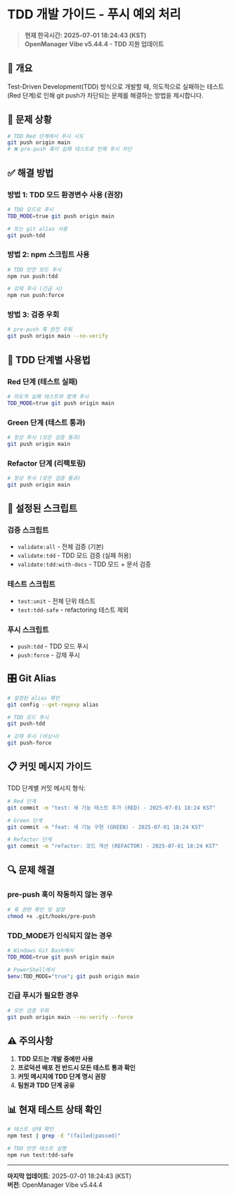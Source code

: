 # TDD 개발 가이드 - 푸시 예외 처리

> **현재 한국시간: 2025-07-01 18:24:43 (KST)**  
> **OpenManager Vibe v5.44.4 - TDD 지원 업데이트**

## 🎯 개요

Test-Driven Development(TDD) 방식으로 개발할 때, 의도적으로 실패하는 테스트(Red 단계)로 인해 git push가 차단되는 문제를 해결하는 방법을 제시합니다.

## 🚨 문제 상황

```bash
# TDD Red 단계에서 푸시 시도
git push origin main
# ❌ pre-push 훅이 실패 테스트로 인해 푸시 차단
```

## ✅ 해결 방법

### **방법 1: TDD 모드 환경변수 사용 (권장)**

```bash
# TDD 모드로 푸시
TDD_MODE=true git push origin main

# 또는 git alias 사용
git push-tdd
```

### **방법 2: npm 스크립트 사용**

```bash
# TDD 안전 모드 푸시
npm run push:tdd

# 강제 푸시 (긴급 시)
npm run push:force
```

### **방법 3: 검증 우회**

```bash
# pre-push 훅 완전 우회
git push origin main --no-verify
```

## 🧪 TDD 단계별 사용법

### **Red 단계 (테스트 실패)**

```bash
# 의도적 실패 테스트와 함께 푸시
TDD_MODE=true git push origin main
```

### **Green 단계 (테스트 통과)**

```bash
# 정상 푸시 (모든 검증 통과)
git push origin main
```

### **Refactor 단계 (리팩토링)**

```bash
# 정상 푸시 (모든 검증 통과)
git push origin main
```

## 🔧 설정된 스크립트

### **검증 스크립트**

- `validate:all` - 전체 검증 (기본)
- `validate:tdd` - TDD 모드 검증 (실패 허용)
- `validate:tdd:with-docs` - TDD 모드 + 문서 검증

### **테스트 스크립트**

- `test:unit` - 전체 단위 테스트
- `test:tdd-safe` - refactoring 테스트 제외

### **푸시 스크립트**

- `push:tdd` - TDD 모드 푸시
- `push:force` - 강제 푸시

## 🎛️ Git Alias

```bash
# 설정된 alias 확인
git config --get-regexp alias

# TDD 모드 푸시
git push-tdd

# 강제 푸시 (비상시)
git push-force
```

## 📋 커밋 메시지 가이드

TDD 단계별 커밋 메시지 형식:

```bash
# Red 단계
git commit -m "test: 새 기능 테스트 추가 (RED) - 2025-07-01 18:24 KST"

# Green 단계
git commit -m "feat: 새 기능 구현 (GREEN) - 2025-07-01 18:24 KST"

# Refactor 단계
git commit -m "refactor: 코드 개선 (REFACTOR) - 2025-07-01 18:24 KST"
```

## 🔍 문제 해결

### **pre-push 훅이 작동하지 않는 경우**

```bash
# 훅 권한 확인 및 설정
chmod +x .git/hooks/pre-push
```

### **TDD_MODE가 인식되지 않는 경우**

```bash
# Windows Git Bash에서
TDD_MODE=true git push origin main

# PowerShell에서
$env:TDD_MODE="true"; git push origin main
```

### **긴급 푸시가 필요한 경우**

```bash
# 모든 검증 우회
git push origin main --no-verify --force
```

## ⚠️ 주의사항

1. **TDD 모드는 개발 중에만 사용**
2. **프로덕션 배포 전 반드시 모든 테스트 통과 확인**
3. **커밋 메시지에 TDD 단계 명시 권장**
4. **팀원과 TDD 단계 공유**

## 📊 현재 테스트 상태 확인

```bash
# 테스트 상태 확인
npm test | grep -E "(failed|passed)"

# TDD 안전 테스트 실행
npm run test:tdd-safe
```

---

**마지막 업데이트**: 2025-07-01 18:24:43 (KST)  
**버전**: OpenManager Vibe v5.44.4
